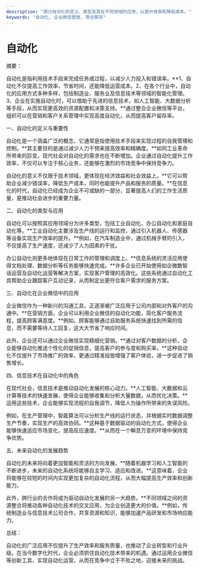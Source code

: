 ```yaml
---
description: "探讨自动化的定义、类型及其在不同领域的应用，以提升效率和降低成本。"
keywords: "自动化, 企业微信营销, 聚合聊天"
---
```

# 自动化

摘要： 

自动化是指利用技术手段来完成任务或过程，以减少人力投入和错误率。**1、自动化不仅提高工作效率，节省时间，还能降低运营成本。2、在各个行业中，自动化的应用方式多种多样，包括制造业、服务业及信息技术等领域的智能化管理。3、企业在实施自动化时，可以借助于先进的信息技术，如人工智能、大数据分析等手段，从而实现更高效的资源配置和决策支持。**通过整合企业微信等平台，组织可以在营销和客户关系管理中实现高度自动化，从而提高客户留存率。

一、自动化的定义与重要性

自动化是一个涵盖广泛的概念，它通常是指使用技术手段来实现过程的自我管理和控制。**其主要目的是通过减少人力干预来提高效率和精确度。**如同工业革命所带来的巨变，现代社会对自动化的需求也在不断增加。企业通过自动化提升工作效率，不仅可以专注于核心业务，还能够在激烈的市场竞争中保持竞争力。

自动化的意义不仅限于技术领域，更体现在经济效益和社会效益上。**它可以帮助企业减少错误率，降低生产成本，同时也能提升产品和服务的质量。**在信息化的时代，自动化已经成为企业不可或缺的一部分，显著提高人们的工作生活质量，是推动社会进步的重要力量。

二、自动化的类型与应用

自动化可以按照其应用领域分为许多类型，包括工业自动化、办公自动化和家庭自动化等。**工业自动化主要涉及生产线的运行和监控，通过引入机器人、传感器等设备实现生产效率的提升。**例如，在汽车制造业中，通过机械手臂的引入，不仅提高了生产速度，还减少了人为因素的干扰。

办公自动化则更多地体现在日常工作的管理和调度上。**信息系统的灵活应用使得文档处理、数据分析等任务能够快速完成。**许多企业已开始使用如企微数智话运营及自动化运营等解决方案，实现客户管理的高效化。这些系统通过自动化工具帮助企业跟踪客户互动记录，从而制定出更符合客户需求的服务方案。

三、自动化在企业微信中的应用

企业微信作为一种新兴的沟通工具，正逐渐被广泛应用于公司内部和对外客户的沟通中。**在营销方面，企业可以利用企业微信的自动化功能，简化客户服务流程，提高顾客满意度。**例如，顾客能够通过自助服务系统快速找到所需的信息，而不需要等待人工回复，这大大节省了响应时间。

此外，企业还可以通过企业微信实现精细化营销。**通过对客户数据的分析，企业能够自动化推送个性化的促销信息，提高客户的参与度和购买率。**这种自动化不仅提升了市场推广的效率，更通过精准投放增强了客户体验，进一步促进了销售增长。

四、信息技术在自动化中的角色

在现代社会，信息技术是推动自动化发展的核心动力。**人工智能、大数据和云计算等技术的快速发展，使得企业能够收集和分析大量数据，从而优化决策。**运用这些技术，企业能够实现流程的自我调节，降低人为操作所带来的失误风险。

例如，在生产管理中，智能算法可以分析生产线的运行状态，并根据实时数据调整生产节奏，实现生产的高效协同。**这种基于数据驱动的自动化方式，使得企业能够快速适应市场变化，提高反应速度。**从而在一个瞬息万变的环境中保持竞争优势。

五、未来自动化的发展趋势

自动化的未来将向着更加智能和灵活的方向发展。**随着机器学习和人工智能的不断进步，未来的自动化系统将能够自主学习、适应和改进。**这意味着，企业将能够在较短的时间内实现更加复杂的自动化流程，从而大幅提高生产效率和创新能力。

此外，跨行业的合作将成为驱动自动化发展的另一大趋势。**不同领域之间的资源整合将推动各种自动化技术的交叉应用，为企业创造更大的价值。**例如，传统制造业与信息技术公司合作，共享资源和知识，能够加速产品研发和市场响应能力。

总结：

自动化的广泛应用不仅提升了生产效率和服务质量，也推动了企业转型和行业升级。在当今数字化时代，企业必须抓住自动化技术带来的机遇。通过运用企业微信等创新工具，实现自动化运营，从而在竞争中立于不败之地，迎接未来的挑战。
